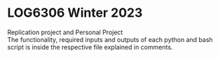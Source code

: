 # LOG6306 Winter 2023
Replication project and Personal Project <br>
The functionality, required inputs and outputs of each python and bash script is inside the respective file explained in comments.
